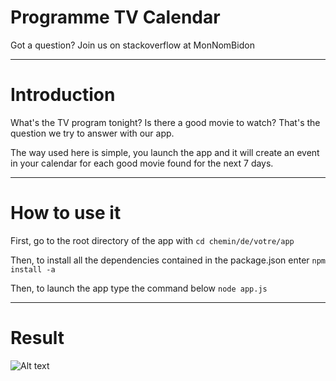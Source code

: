 # Programme TV Calendar

Got a question? Join us on stackoverflow at MonNomBidon

---
# Introduction 

What's the TV program tonight? Is there a good movie to watch? That's the question we try to answer with our app.

The way used here is simple, you launch the app and it will create an event in your calendar for each good movie found for the next 7 days.

---
# How to use it

First, go to the root directory of the app with `cd chemin/de/votre/app`

Then, to install all the dependencies contained in the package.json enter `npm install -a`

Then, to launch the app type the command below
`node app.js`

---
# Result 
![Alt text](Cli_Meteo_Launch.png?raw=true "Optional Title")